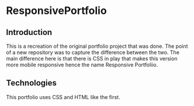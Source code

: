 # ResponsivePortfolio

## Introduction

This is a recreation of the original portfolio project that was done. The point of a new repository was to capture the difference between the two. The main difference here is that there is CSS in play that makes this version more mobile responsive hence the name Responsive Portfoliio.  

## Technologies

This portfolio uses CSS and HTML like the first. 
